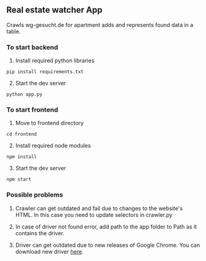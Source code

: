 ## Real estate watcher App

Crawls wg-gesucht.de for apartment adds and represents found data in a table.

### To start backend

1. Install required python libraries

`pip install requirements.txt`

2. Start the dev server

`python app.py`


### To start frontend

1. Move to frontend directory

`cd frontend`

2. Install required node modules

`npm install`

3. Start the dev server

`npm start`

### Possible problems

1. Crawler can get outdated and fail due to changes to the website's HTML. 
    In this case you need to update selectors in crawler.py

2. In case of driver not found error, add path to the app folder to Path as it contains the driver.

3. Driver can get outdated due to new releases of Google Chrome. 
    You can download new driver [here](https://chromedriver.chromium.org/downloads).